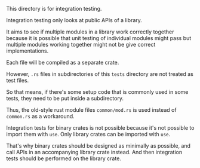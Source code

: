 This directory is for integration testing.

Integration testing only looks at public APIs of a library.

It aims to see if multiple modules in a library work correctly together 
because it is possible that unit testing of individual modules might pass
but multiple modules working together might not be give correct implementations.

Each file will be compiled as a separate crate.

However, `.rs` files in subdirectories of this `tests` directory are not treated as test files.

So that means, if there's some setup code that is commonly used in some tests,
they need to be put inside a subdirectory.

Thus, the old-style rust module files `common/mod.rs` is used
instead of `common.rs` as a workaround.

Integration tests for binary crates is not possible
because it's not possible to import them with `use`.
Only library crates can be imported with `use`.

That's why binary crates should be designed as minimally as possible,
and call APIs in an accompanying library crate instead.
And then integration tests should be performed on the library crate.
